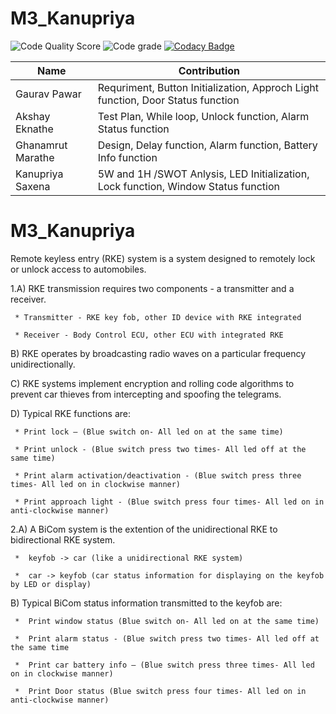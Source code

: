 # M3_Kanupriya
![Code Quality Score](https://api.codiga.io/project/31922/score/svg)
![Code grade](https://api.codiga.io/project/31922/status/svg)
[![Codacy Badge](https://app.codacy.com/project/badge/Grade/867330aaf60b48b097d7322cbe29d6ad)](https://www.codacy.com/gh/Ghanamrut/M2-EmbSys/dashboard?utm_source=github.com&amp;utm_medium=referral&amp;utm_content=Ghanamrut/M2-EmbSys&amp;utm_campaign=Badge_Grade)

|Name|Contribution|
|--------|---------|
|Gaurav Pawar|Requriment, Button Initialization, Approch Light function, Door Status function|
|Akshay Eknathe|Test Plan, While loop, Unlock function, Alarm Status function|
|Ghanamrut Marathe|Design, Delay function, Alarm function, Battery Info function|
|Kanupriya Saxena|5W and 1H /SWOT Anlysis, LED Initialization, Lock function, Window Status function|

# M3_Kanupriya
Remote keyless entry (RKE) system is a system designed to remotely lock or unlock access to automobiles. 

1.A) RKE transmission requires two components - a transmitter and a receiver.

     * Transmitter - RKE key fob, other ID device with RKE integrated 
     
     * Receiver - Body Control ECU, other ECU with integrated RKE 
     
  B) RKE operates by broadcasting radio waves on a particular frequency unidirectionally.
  
  C) RKE systems implement encryption and rolling code algorithms to prevent car thieves from intercepting and spoofing the telegrams.
  
  D) Typical RKE functions are:
  
     * Print lock – (Blue switch on- All led on at the same time)
     
     * Print unlock - (Blue switch press two times- All led off at the same time)
     
     * Print alarm activation/deactivation - (Blue switch press three times- All led on in clockwise manner)
     
     * Print approach light - (Blue switch press four times- All led on in anti-clockwise manner)
     
2.A) A BiCom system is the extention of the unidirectional RKE to bidirectional RKE system. 

     *	keyfob -> car (like a unidirectional RKE system) 
     
     *	car -> keyfob (car status information for displaying on the keyfob by LED or display) 
     
  B) Typical BiCom status information transmitted to the keyfob are: 
     
     *	Print window status (Blue switch on- All led on at the same time)
     
     *	Print alarm status - (Blue switch press two times- All led off at the same time
     
     *	Print car battery info – (Blue switch press three times- All led on in clockwise manner)
     
     *	Print Door status (Blue switch press four times- All led on in anti-clockwise manner)
